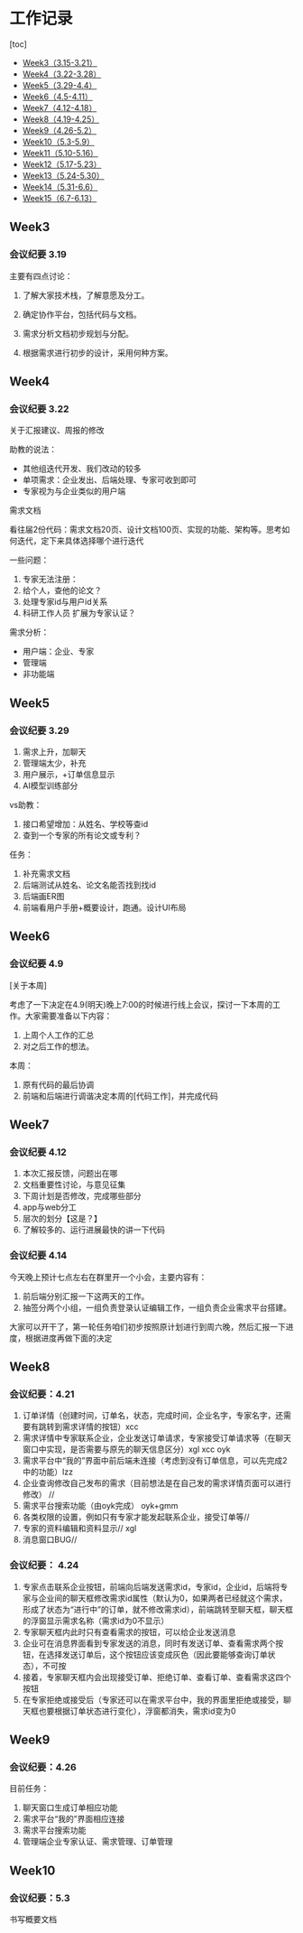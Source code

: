 # 工作记录

[toc]

- [Week3（3.15-3.21）](#Week3)
- [Week4（3.22-3.28）](#Week4)
- [Week5（3.29-4.4）](#Week5)
- [Week6（4.5-4.11）](#Week6)
- [Week7（4.12-4.18）](#Week7)
- [Week8（4.19-4.25）](#Week8)
- [Week9（4.26-5.2）](#Week9)
- [Week10（5.3-5.9）](#Week10)
- [Week11（5.10-5.16）](#Week11)
- [Week12（5.17-5.23）](#Week12)
- [Week13（5.24-5.30）](#Week13)
- [Week14（5.31-6.6）](#Week14)
- [Week15（6.7-6.13）](#Week15) 

## Week3
### 会议纪要 3.19

主要有四点讨论：

1. 了解大家技术栈，了解意愿及分工。

2. 确定协作平台，包括代码与文档。

3. 需求分析文档初步规划与分配。

4. 根据需求进行初步的设计，采用何种方案。

    

## Week4

### 会议纪要 3.22

关于汇报建议、周报的修改

助教的说法：

* 其他组迭代开发、我们改动的较多
* 单项需求：企业发出、后端处理、专家可收到即可
* 专家视为与企业类似的用户端

需求文档

看往届2份代码：需求文档20页、设计文档100页、实现的功能、架构等。思考如何迭代，定下来具体选择哪个进行迭代

一些问题：

1. 专家无法注册：
2. 给个人，查他的论文？
3. 处理专家id与用户id关系
4. 科研工作人员 扩展为专家认证？

需求分析：

* 用户端：企业、专家
* 管理端
* 非功能端

## Week5

### 会议纪要 3.29

1. 需求上升，加聊天
2. 管理端太少，补充
3. 用户展示，+订单信息显示
4. AI模型训练部分

vs助教：
1. 接口希望增加：从姓名、学校等查id
2. 查到一个专家的所有论文或专利？

任务：
1. 补充需求文档
2. 后端测试从姓名、论文名能否找到找id
3. 后端画ER图
4. 前端看用户手册+概要设计，跑通。设计UI布局

## Week6

### 会议纪要 4.9

[关于本周]

考虑了一下决定在4.9(明天)晚上7:00的时候进行线上会议，探讨一下本周的工作。大家需要准备以下内容：
1. 上周个人工作的汇总
2. 对之后工作的想法。

本周：
1. 原有代码的最后协调
2. 前端和后端进行调谐决定本周的[代码工作]，并完成代码

## Week7

### 会议纪要 4.12

1. 本次汇报反馈，问题出在哪
2. 文档重要性讨论，与意见征集
3. 下周计划是否修改，完成哪些部分
4. app与web分工
5. 层次的划分【这是？】
6. 了解较多的、运行进展最快的讲一下代码

### 会议纪要 4.14

今天晚上预计七点左右在群里开一个小会，主要内容有：
1. 前后端分别汇报一下这两天的工作。
2. 抽签分两个小组，一组负责登录认证编辑工作，一组负责企业需求平台搭建。

大家可以开干了，第一轮任务咱们初步按照原计划进行到周六晚，然后汇报一下进度，根据进度再做下面的决定

### 

## Week8

### 会议纪要：4.21

1. 订单详情（创建时间，订单名，状态，完成时间，企业名字，专家名字，还需要有跳转到需求详情的按钮）xcc 
2. 需求详情中专家联系企业，企业发送订单请求，专家接受订单请求等（在聊天窗口中实现，是否需要与原先的聊天信息区分）xgl xcc oyk
3. 需求平台中“我的”界面中前后端未连接（考虑到没有订单信息，可以先完成2中的功能）lzz
4. 企业查询修改自己发布的需求（目前想法是在自己发的需求详情页面可以进行修改） //
5. 需求平台搜索功能（由oyk完成） oyk+gmm
6. 各类权限的设置，例如只有专家才能发起联系企业，接受订单等//
7. 专家的资料编辑和资料显示// xgl
8. 消息窗口BUG//

### 会议纪要： 4.24

1. 专家点击联系企业按钮，前端向后端发送需求id，专家id，企业id，后端将专家与企业间的聊天框修改需求id属性（默认为0，如果两者已经就这个需求，形成了状态为“进行中”的订单，就不修改需求id），前端跳转至聊天框，聊天框的浮窗显示需求名称（需求id为0不显示）
2. 专家聊天框内此时只有查看需求的按钮，可以给企业发送消息
3. 企业可在消息界面看到专家发送的消息，同时有发送订单、查看需求两个按钮，在选择发送订单后，这个按钮应该变成灰色（因此要能够查询订单状态），不可按
4. 接着，专家聊天框内会出现接受订单、拒绝订单、查看订单、查看需求这四个按钮
5. 在专家拒绝或接受后（专家还可以在需求平台中，我的界面里拒绝或接受，聊天框也要根据订单状态进行变化），浮窗都消失，需求id变为0

## Week9 

### 会议纪要：4.26

目前任务：

1. 聊天窗口生成订单相应功能
2. 需求平台“我的”界面相应连接
3. 需求平台搜索功能
4. 管理端企业专家认证、需求管理、订单管理



## Week10

### 会议纪要：5.3

书写概要文档

